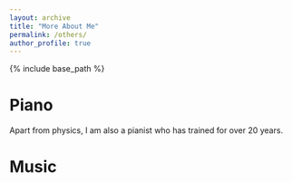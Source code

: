 ```yaml
---
layout: archive
title: "More About Me"
permalink: /others/
author_profile: true
---
```

{% include base_path %}

# Piano 

Apart from physics, I am also a pianist who has trained for over 20 years. 

# Music
